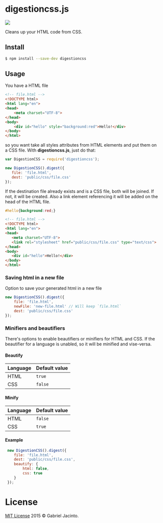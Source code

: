 digestioncss.js
================
![](https://img.shields.io/npm/v/digestioncss.svg)

Cleans up your HTML code from CSS.

## Install
```bash
$ npm install --save-dev digestioncss
```

## Usage
You have a HTML file
```html
<!-- file.html -->
<!DOCTYPE html>
<html lang="en">
<head>
    <meta charset="UTF-8">
</head>
<body>
    <div id="hello" style="background:red">Hello!</div>
</body>
</html>
```
so you want take all styles attributes from HTML elements and put them on a CSS file. With **digestioncss.js**,
 just do that:
 ```js
 var DigestionCSS = require('digestioncss');
 
 new DigestionCSS().digest({
    file: 'file.html',
    dest: 'public/css/file.css'
 });
 ```
 If the destination file already exists and is a CSS file, both will be joined. If not, it will be created. Also a link element referencing it will be added on the head of the HTML file.
 ```css
 #hello{background:red;}
 ```
 ```html
<!-- file.html -->
<!DOCTYPE html>
<html lang="en">
<head>
    <meta charset="UTF-8">
    <link rel="stylesheet" href="public/css/file.css" type="text/css">
</head>
<body>
    <div id="hello">Hello!</div>
</body>
</html>
```

### Saving html in a new file
Option to save your generated html in a new file

```js
new DigestionCSS().digest({
    file: 'file.html',
    newFile: 'new-file.html' // Will keep `file.html`
    dest: 'public/css/file.css'
});
```

### Minifiers and beautifiers
There's options to enable beautifiers or minifiers for HTML and CSS. If the beautifier for a language is unabled, so it will be minified and vise-versa.

#### Beautify
Language|Default value
--------|-------------
HTML|```true```
CSS|```false```

#### Minify
Language|Default value
--------|-------------
HTML|```false```
CSS|```true```

#### Example
```js
 new DigestionCSS().digest({
    file: 'file.html',
    dest: 'public/css/file.css',
    beautify: {
        html: false,
        css: true
    }
 });
```
 
# License
[MIT License](https://github.com/gabrieljmj/digestioncss.js/blob/master/LICENSE.md) 2015 © Gabriel Jacinto.